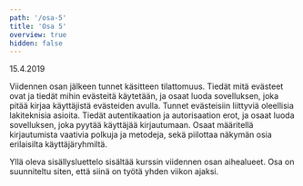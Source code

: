 ```yaml
---
path: '/osa-5'
title: 'Osa 5'
overview: true
hidden: false
---
```


<deadline>15.4.2019</deadline>


Viidennen osan jälkeen tunnet käsitteen tilattomuus. Tiedät mitä evästeet ovat ja tiedät mihin evästeitä käytetään, ja osaat luoda sovelluksen, joka pitää kirjaa käyttäjistä evästeiden avulla. Tunnet evästeisiin liittyviä oleellisia lakiteknisia asioita. Tiedät autentikaation ja autorisaation erot, ja osaat luoda sovelluksen, joka pyytää käyttäjää kirjautumaan. Osaat määritellä kirjautumista vaativia polkuja ja metodeja, sekä piilottaa näkymän osia erilaisilta käyttäjäryhmiltä.


<please-login></please-login>

<pages-in-this-section></pages-in-this-section>

Yllä oleva sisällysluettelo sisältää kurssin viidennen osan aihealueet. Osa on suunniteltu siten, että siinä on työtä yhden viikon ajaksi.

<exercises-in-this-section></exercises-in-this-section>
